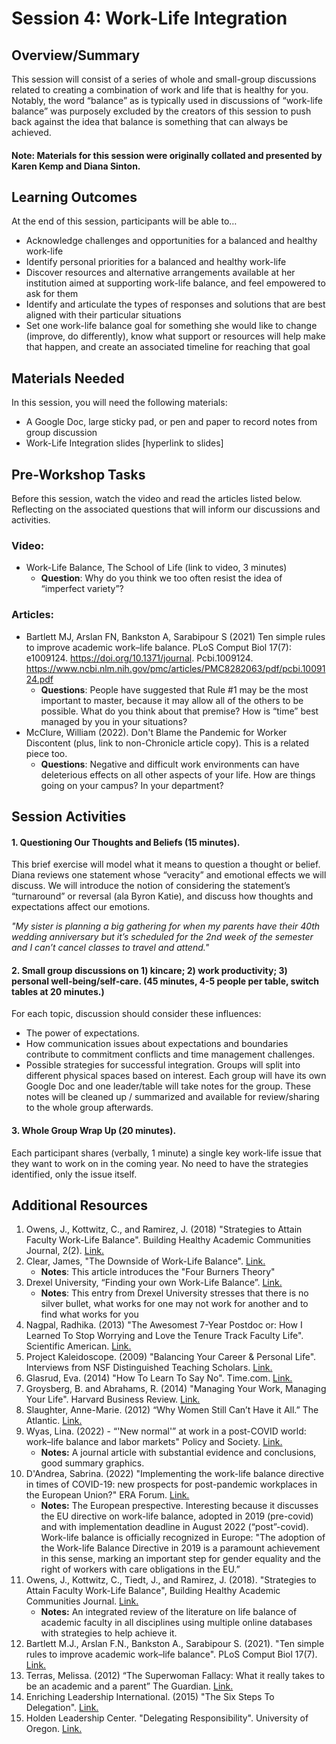 # Session 4: Work-Life Integration

## Overview/Summary
This session will consist of a series of whole and small-group discussions related to creating a combination of work and life that is healthy for you. Notably, the word “balance” as is typically used in discussions of “work-life balance” was purposely excluded by the creators of this session to push back against the idea that balance is something that can always be achieved. 

#### Note: Materials for this session were originally collated and presented by Karen Kemp and Diana Sinton.

## Learning Outcomes
At the end of this session, participants will be able to… 
* Acknowledge challenges and opportunities for a balanced and healthy work-life
* Identify personal priorities for a balanced and healthy work-life
* Discover resources and alternative arrangements available at her institution aimed at supporting work-life balance, and feel empowered to ask for them
* Identify and articulate the types of responses and solutions that are best aligned with their particular situations
* Set one work-life balance goal for something she would like to change (improve, do differently), know what support or resources will help make that happen, and create an associated timeline for reaching that goal

## Materials Needed
In this session, you will need the following materials:
* A Google Doc, large sticky pad, or pen and paper to record notes from group discussion
* Work-Life Integration slides [hyperlink to slides]

## Pre-Workshop Tasks
Before this session, watch the video and read the articles listed below. Reflecting on the associated questions that will inform our discussions and activities. 

### Video:
* Work-Life Balance, The School of Life (link to video, 3 minutes)
    * __Question__: Why do you think we too often resist the idea of “imperfect variety”?

### Articles:
* Bartlett MJ, Arslan FN, Bankston A, Sarabipour S (2021) Ten simple rules to improve academic work–life balance. PLoS Comput Biol 17(7): e1009124. https://doi.org/10.1371/journal. Pcbi.1009124. https://www.ncbi.nlm.nih.gov/pmc/articles/PMC8282063/pdf/pcbi.1009124.pdf 
    * __Questions__: People have suggested that Rule #1 may be the most important to master, because it may allow all of the others to be possible. What do you think about that premise? How is “time” best managed by you in your situations?
* McClure, William (2022). Don't Blame the Pandemic for Worker Discontent   (plus, link to non-Chronicle article copy). This is a related piece too. 
    * __Questions__: Negative and difficult work environments can have deleterious effects on all other aspects of your life. How are things going on your campus? In your department?  


## Session Activities
#### 1. Questioning Our Thoughts and Beliefs (15 minutes). 

This brief exercise will model what it means to question a thought or belief. Diana reviews one statement whose “veracity” and emotional effects we will discuss. We will introduce the notion of considering the statement’s “turnaround” or reversal (ala Byron Katie), and discuss how thoughts and expectations affect our emotions. 

*"My sister is planning a big gathering for when my parents have their 40th wedding anniversary but it’s scheduled for the 2nd week of the semester and I can’t cancel classes to travel and attend."*  

#### 2. Small group discussions on 1) kincare; 2) work productivity; 3) personal well-being/self-care. (45 minutes, 4-5 people per table, switch tables at 20 minutes.)  

For each topic, discussion should consider these influences:
* The power of expectations.
* How communication issues about expectations and boundaries contribute to commitment conflicts and time management challenges. 
* Possible strategies for successful integration.
Groups will split into different physical spaces based on interest. Each group will have its own Google Doc and one leader/table will take notes for the group. These notes will be cleaned up / summarized and available for review/sharing to the whole group afterwards.  

#### 3. Whole Group Wrap Up (20 minutes).
Each participant shares (verbally, 1 minute) a single key work-life issue that they want to work on in the coming year. No need to have the strategies identified, only the issue itself.

## Additional Resources

1. Owens, J., Kottwitz, C., and Ramirez, J. (2018) "Strategies to Attain Faculty Work-Life Balance". Building Healthy Academic Communities Journal, 2(2). [Link.](https://library.osu.edu/ojs/index.php/BHAC/article/view/6544)
2. Clear, James, "The Downside of Work-Life Balance". [Link.](https://getpocket.com/explore/item/the-downside-of-work-life-balance)
    * __Notes__: This article introduces the "Four Burners Theory"
4. Drexel University, “Finding your own Work-Life Balance”. [Link.](https://drexel.edu/facultyadvancement/work-life-fit/finding-your-own-work-life-balance/)
    * __Notes__: This entry from Drexel University stresses that there is no silver bullet, what works for one may not work for another and to find what works for you
6. Nagpal, Radhika. (2013) "The Awesomest 7-Year Postdoc or: How I Learned To Stop Worrying and Love the Tenure Track Faculty Life". Scientific American. [Link.](https://ucgis.memberclicks.net/assets/docs/TRELIS/_How%20I%20Learned%20to%20Stop%20Worrying%20and%20Love%20the%20Tenure-Track%20Faculty%20Li.pdf)
7. Project Kaleidoscope. (2009) "Balancing Your Career & Personal Life". Interviews from NSF Distinguished Teaching Scholars. [Link.](https://www.swarthmore.edu/sites/default/files/assets/documents/faculty-diversity-excellence/BalancingCareer.pdf)
8. Glasrud, Eva. (2014) "How To Learn To Say No". Time.com. [Link.](https://time.com/3404760/how-to-learn-to-say-no/)
9. Groysberg, B. and Abrahams, R. (2014) "Managing Your Work, Managing Your Life". Harvard Business Review. [Link.](https://www.swarthmore.edu/sites/default/files/assets/documents/faculty-diversity-excellence/Manage%20Your%20Work%2C%20Manage%20Your%20Life%20-%20HBR.pdf)
10. Slaughter, Anne-Marie. (2012) “Why Women Still Can’t Have it All.” The Atlantic. [Link.](https://www.theatlantic.com/magazine/archive/2012/07/why-women-still-cant-have-it-all/309020/)
11. Wyas, Lina. (2022) - “'New normal'” at work in a post-COVID world: work–life balance and labor markets" Policy and Society. [Link.](https://academic.oup.com/policyandsociety/article/41/1/155/6512154)
    * __Notes:__ A journal article with substantial evidence and conclusions, good summary graphics.
12. D'Andrea, Sabrina. (2022) "Implementing the work-life balance directive in times of COVID-19: new prospects for post-pandemic workplaces in the European Union?" ERA Forum. [Link.](https://link.springer.com/article/10.1007/s12027-022-00703-y)
    * __Notes:__ The European prespective. Interesting because it discusses the EU directive on work-life balance, adopted in 2019 (pre-covid) and with implementation deadline in August 2022 (“post”-covid). Work-life balance is officially recognized in Europe: "The adoption of the Work-life Balance Directive in 2019 is a paramount achievement in this sense, marking an important step for gender equality and the right of workers with care obligations in the EU.”
13. Owens, J., Kottwitz, C., Tiedt, J., and Ramirez, J. (2018). "Strategies to Attain Faculty Work-Life Balance", Building Healthy Academic Communities Journal. [Link.](https://library.osu.edu/ojs/index.php/BHAC/article/view/6544)
    * __Notes:__ An integrated review of the literature on life balance of academic faculty in all disciplines using multiple online databases with strategies to help achieve it.
14. Bartlett M.J., Arslan F.N., Bankston A., Sarabipour S. (2021). "Ten simple rules to improve academic work–life balance". PLoS Comput Biol 17(7). [Link.](https://www.ncbi.nlm.nih.gov/pmc/articles/PMC8282063/pdf/pcbi.1009124.pdf)
15. Terras, Melissa. (2012) “The Superwoman Fallacy: What it really takes to be an academic and a parent” The Guardian. [Link.](https://www.theguardian.com/higher-education-network/blog/2012/aug/17/academic-careers-work-life-balance)
16. Enriching Leadership International. (2015) "The Six Steps To Delegation". [Link.](https://www.swarthmore.edu/sites/default/files/assets/documents/faculty-diversity-excellence/SixStepstoDelegation.pdf)
17. Holden Leadership Center. "Delegating Responsibility". University of Oregon. [Link.](https://www.swarthmore.edu/sites/default/files/assets/documents/faculty-diversity-excellence/delegating_responsibility.pdf)
